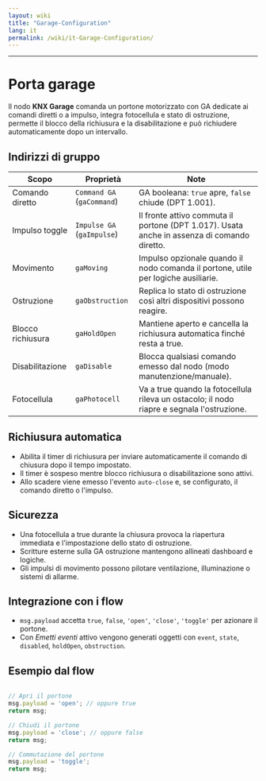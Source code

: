 ```yaml
---
layout: wiki
title: "Garage-Configuration"
lang: it
permalink: /wiki/it-Garage-Configuration/
---
```

---
# Porta garage
Il nodo **KNX Garage** comanda un portone motorizzato con GA dedicate ai comandi diretti o a impulso, integra fotocellula e stato di ostruzione, permette il blocco della richiusura e la disabilitazione e può richiudere automaticamente dopo un intervallo.
## Indirizzi di gruppo
|Scopo|Proprietà|Note|
|--|--|--|
| Comando diretto | `Command GA` (`gaCommand`) | GA booleana: `true` apre, `false` chiude (DPT 1.001). |
| Impulso toggle | `Impulse GA` (`gaImpulse`) | Il fronte attivo commuta il portone (DPT 1.017). Usata anche in assenza di comando diretto. |
| Movimento | `gaMoving` | Impulso opzionale quando il nodo comanda il portone, utile per logiche ausiliarie. |
| Ostruzione | `gaObstruction` | Replica lo stato di ostruzione così altri dispositivi possono reagire. |
| Blocco richiusura | `gaHoldOpen` | Mantiene aperto e cancella la richiusura automatica finché resta a true. |
| Disabilitazione | `gaDisable` | Blocca qualsiasi comando emesso dal nodo (modo manutenzione/manuale). |
| Fotocellula | `gaPhotocell` | Va a true quando la fotocellula rileva un ostacolo; il nodo riapre e segnala l'ostruzione. |
## Richiusura automatica
- Abilita il timer di richiusura per inviare automaticamente il comando di chiusura dopo il tempo impostato.
- Il timer è sospeso mentre blocco richiusura o disabilitazione sono attivi.
- Allo scadere viene emesso l'evento `auto-close` e, se configurato, il comando diretto o l'impulso.
## Sicurezza
- Una fotocellula a true durante la chiusura provoca la riapertura immediata e l'impostazione dello stato di ostruzione.
- Scritture esterne sulla GA ostruzione mantengono allineati dashboard e logiche.
- Gli impulsi di movimento possono pilotare ventilazione, illuminazione o sistemi di allarme.
## Integrazione con i flow
- `msg.payload` accetta `true`, `false`, `'open'`, `'close'`, `'toggle'` per azionare il portone.
- Con *Emetti eventi* attivo vengono generati oggetti con `event`, `state`, `disabled`, `holdOpen`, `obstruction`.
## Esempio dal flow
```javascript

// Apri il portone
msg.payload = 'open'; // oppure true
return msg;
```

```javascript
// Chiudi il portone
msg.payload = 'close'; // oppure false
return msg;
```

```javascript
// Commutazione del portone
msg.payload = 'toggle';
return msg;
```
